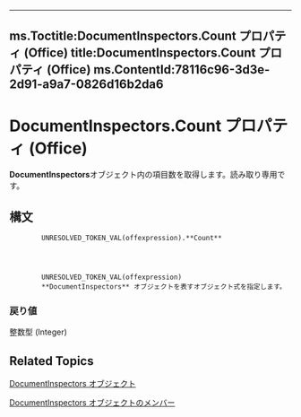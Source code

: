 

---
ms.Toctitle:DocumentInspectors.Count プロパティ (Office)
title:DocumentInspectors.Count プロパティ (Office)
ms.ContentId:78116c96-3d3e-2d91-a9a7-0826d16b2da6
---
# DocumentInspectors.Count プロパティ (Office)




**DocumentInspectors**オブジェクト内の項目数を取得します。読み取り専用です。

## 構文

            UNRESOLVED_TOKEN_VAL(offexpression).**Count**




            UNRESOLVED_TOKEN_VAL(offexpression)
            **DocumentInspectors** オブジェクトを表すオブジェクト式を指定します。

### 戻り値
整数型 (Integer)





## Related Topics

[DocumentInspectors オブジェクト](8366d7cd-e016-bb99-d27f-749ca10352f1.md)

[DocumentInspectors オブジェクトのメンバー](1cf21432-076c-e5fe-496c-e20048a0e62e.md)




